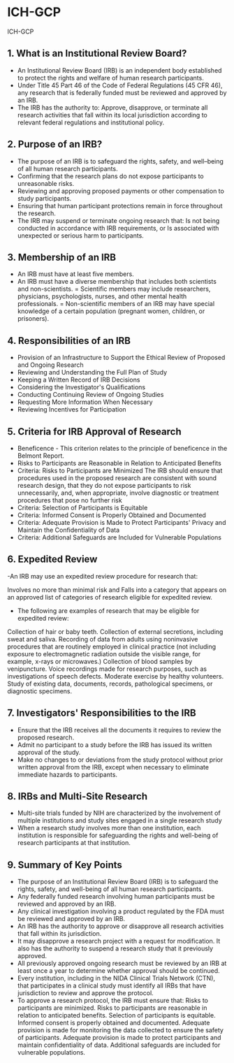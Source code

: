 # ICH-GCP
ICH-GCP


##  1. What is an Institutional Review Board?

- An Institutional Review Board (IRB) is an independent body established to protect the rights and welfare of human research participants.
- Under Title 45 Part 46 of the Code of Federal Regulations (45 CFR 46), any research that is federally funded must be reviewed and approved by an IRB.
- The IRB has the authority to:
 Approve, disapprove, or terminate all research activities that fall within its local jurisdiction according to relevant federal regulations and institutional policy.

## 2. Purpose of an IRB?

- The purpose of an IRB is to safeguard the rights, safety, and well–being of all human research participants.
- Confirming that the research plans do not expose participants to unreasonable risks.
- Reviewing and approving proposed payments or other compensation to study participants.
- Ensuring that human participant protections remain in force throughout the research.
- The IRB may suspend or terminate ongoing research that:
            Is not being conducted in accordance with IRB requirements, or
            Is associated with unexpected or serious harm to participants.

## 3.  Membership of an IRB

- An IRB must have at least five members.
- An IRB must have a diverse membership that includes both scientists and non-scientists. 
= Scientific members may include researchers, physicians, psychologists, nurses, and other mental health professionals.
= Non-scientific members of an IRB may have special knowledge of a certain population (pregnant women, children, or prisoners).

## 4. Responsibilities of an IRB

- Provision of an Infrastructure to Support the Ethical Review of Proposed and Ongoing Research
- Reviewing and Understanding the Full Plan of Study
- Keeping a Written Record of IRB Decisions
- Considering the Investigator's Qualifications
- Conducting Continuing Review of Ongoing Studies
- Requesting More Information When Necessary
- Reviewing Incentives for Participation

## 5. Criteria for IRB Approval of Research

- Beneficence - This criterion relates to the principle of beneficence in the Belmont Report.
- Risks to Participants are Reasonable in Relation to Anticipated Benefits
- Criteria: Risks to Participants are Minimized
The IRB should ensure that procedures used in the proposed research are consistent with sound research design, that they do not expose participants to risk unnecessarily, and, when appropriate, involve diagnostic or treatment procedures that pose no further risk
- Criteria: Selection of Participants is Equitable
- Criteria: Informed Consent is Properly Obtained and Documented
- Criteria: Adequate Provision is Made to Protect Participants' Privacy and Maintain the Confidentiality of Data
- Criteria: Additional Safeguards are Included for Vulnerable Populations

## 6. Expedited Review

-An IRB may use an expedited review procedure for research that:

Involves no more than minimal risk and
Falls into a category that appears on an approved list of categories of research eligible for expedited review.

- The following are examples of research that may be eligible for expedited review:

Collection of hair or baby teeth.
Collection of external secretions, including sweat and saliva.
Recording of data from adults using noninvasive procedures that are routinely employed in clinical practice (not including exposure to electromagnetic radiation outside the visible range, for example, x-rays or microwaves.)
Collection of blood samples by venipuncture.
Voice recordings made for research purposes, such as investigations of speech defects.
Moderate exercise by healthy volunteers.
Study of existing data, documents, records, pathological specimens, or diagnostic specimens.

## 7. Investigators' Responsibilities to the IRB

- Ensure that the IRB receives all the documents it requires to review the proposed research.
- Admit no participant to a study before the IRB has issued its written approval of the study.
- Make no changes to or deviations from the study protocol without prior written approval from the IRB, except when necessary to eliminate immediate hazards to participants.

 ## 8. IRBs and Multi-Site Research

- Multi-site trials funded by NIH are characterized by the involvement of multiple institutions and study sites engaged in a single research study
- When a research study involves more than one institution, each institution is responsible for safeguarding the rights and well-being of research participants at that institution.

 ## 9. Summary of Key Points

- The purpose of an Institutional Review Board (IRB) is to safeguard the rights, safety, and well-being of all human research participants.
- Any federally funded research involving human participants must be reviewed and approved by an IRB.
- Any clinical investigation involving a product regulated by the FDA must be reviewed and approved by an IRB.
- An IRB has the authority to approve or disapprove all research activities that fall within its jurisdiction.
- It may disapprove a research project with a request for modification. It also has the authority to suspend a research study that it previously approved.
- All previously approved ongoing research must be reviewed by an IRB at least once a year to determine whether approval should be continued.
- Every institution, including in the NIDA Clinical Trials Network (CTN), that participates in a clinical study must identify all IRBs that have jurisdiction to 
  review and approve the protocol.
- To approve a research protocol, the IRB must ensure that:
                  Risks to participants are minimized.
                  Risks to participants are reasonable in relation to anticipated benefits.
                  Selection of participants is equitable.
                  Informed consent is properly obtained and documented.
                  Adequate provision is made for monitoring the data collected to ensure the safety of participants.
                  Adequate provision is made to protect participants and maintain confidentiality of data.
                  Additional safeguards are included for vulnerable populations.























